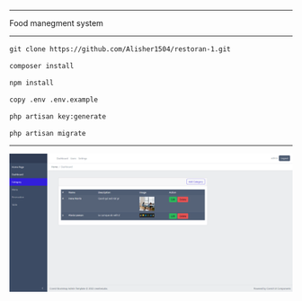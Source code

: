 ***
Food manegment system
***

```
git clone https://github.com/Alisher1504/restoran-1.git
```
```
composer install
```
```
npm install
```
```
copy .env .env.example
```
```
php artisan key:generate
```
```
php artisan migrate
```
***   
<img src="./public/readme_img/admin_category.png" alt="">
